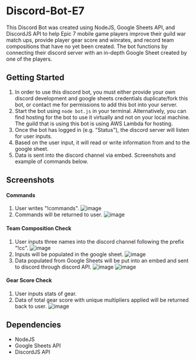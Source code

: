 # Discord-Bot-E7
This Discord Bot was created using NodeJS, Google Sheets API, and DiscordJS API to help Epic 7 mobile game players improve their guild war match ups, provide player gear score and winrates, and record team compositions that have no yet been created. The bot functions by connecting their discord server with an in-depth Google Sheet created by one of the players.

## Getting Started
1. In order to use this discord bot, you must either provide your own discord development and google sheets credentials duplicate/fork this bot, or contact me for permissions to add this bot into your server.
2. Start the bot using `node bot.js` in your terminal. Alternatively, you can find hosting for the bot to use it virtually and not on your local machine. The guild that is using this bot is using AWS Lambda for hosting.
3. Once the bot has logged in (e.g. "Status"), the discord server will listen for user inputs.
4. Based on the user input, it will read or write information from and to the google sheet.
5. Data is sent into the discord channel via embed. Screenshots and example of commands below.

## Screenshots

#### Commands ####
1. User writes "!commands".
![image](https://user-images.githubusercontent.com/99042142/213616023-3d634ab9-44f8-4e60-9c7e-fd33583c8ee5.png)
2. Commands will be returned to user.
![image](https://user-images.githubusercontent.com/99042142/213699559-61ef5e6d-ab93-4d2d-bc56-2f7518bbb5bd.png)

#### Team Composition Check ####
1. User inputs three names into the discord channel following the prefix "!cc".
![image](https://user-images.githubusercontent.com/99042142/213616229-2d110c15-42e6-44a7-9da1-c2a9c7652c84.png)
2. Inputs will be populated in the google sheet.
![image](https://user-images.githubusercontent.com/99042142/213617437-630649b1-22df-46fa-a051-19120786f33c.png)
4. Data populated from Google Sheets will be put into an embed and sent to discord through discord API.
![image](https://user-images.githubusercontent.com/99042142/213616816-dcb149ba-81e4-4d9b-b0fb-a3c7e4a985b7.png)
![image](https://user-images.githubusercontent.com/99042142/213616767-a18203df-33c6-4df1-99d9-82a83c4b78dd.png)

#### Gear Score Check ####
1. User inputs stats of gear.
2. Data of total gear score with unique multipliers applied will be returned back to user.
![image](https://user-images.githubusercontent.com/99042142/213700006-d3a37cd2-4a2b-4cdf-806b-34f9e182e276.png)


## Dependencies
- NodeJS
- Google Sheets API
- DiscordJS API
